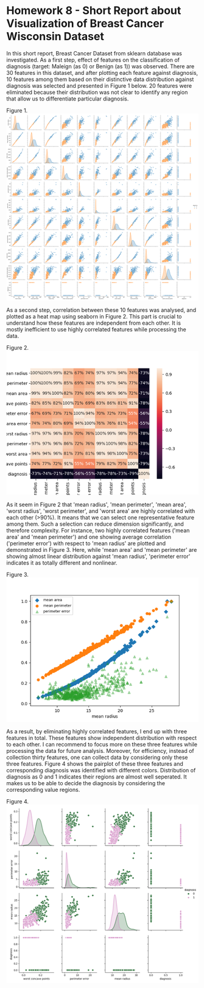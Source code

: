# Homework 8 - Short Report about Visualization of Breast Cancer Wisconsin Dataset

In this short report, Breast Cancer Dataset from sklearn database was investigated. As a first step, effect of
features on the classification of diagnosis (target: Maleign (as 0) or Benign (as 1)) was observed. There are 30 features in this dataset, and 
after plotting each feature against diagnosis, 10 features among them based on their distinctive data distribution against 
diagnosis was selected and presented in Figure 1 below. 20 features were eliminated because their distribution was not clear to identify any region that allow us to differentiate particular diagnosis. 

Figure 1.
![](pairplot_target.png)

As a second step, correlation between these 10 features was analysed, and plotted as a heat map using seaborn in Figure 2. This part is crucial to understand how these features are independent from each other. It is mostly inefficient to use highly correlated features while processing the data. 

Figure 2.
![](breastcancer_heat_map.png)


As it seem in Figure 2 that 'mean radius', 'mean perimeter', 'mean area', 'worst radius', 'worst perimeter', and 'worst area' are highly correlated with each other (>90%). It means that we can select one representative feature among them. Such a selection can reduce dimension significantly, and therefore complexity. For instance, two highly correlated features ('mean area' and 'mean perimeter') and one showing average correlation ('perimeter error') with respect to 'mean radius' are plotted and demonstrated in Figure 3. Here, while 'mean area' and 'mean perimeter' are showing almost linear distribution against 'mean radius', 'perimeter error' indicates it as totally different and nonlinear.

Figure 3.
![](similarities.png)

As a result, by eliminating highly correlated features, I end up with three features in total. These features show independent distribution with respect to each other. I can recommend to focus more on these three features while processing the data for future analysis. Moreover, for efficiency, instead of collection thirty features, one can collect data by considering only these three features. Figure 4 shows the pairplot of these three features and corresponding diagnosis was identified with different colors. Distribution of diagnosis as 0 and 1 indicates their regions are almost well seperated. It makes us to be able to decide the diagnosis by considering the corresponding value regions. 

Figure 4.
![](final_feature.png)
